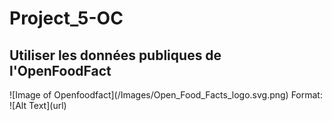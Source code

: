  <h1>Project_5-OC</h1>
<h2>Utiliser les données publiques de l'OpenFoodFact</h2> 
![Image of Openfoodfact](/Images/Open_Food_Facts_logo.svg.png)
Format: ![Alt Text](url)

